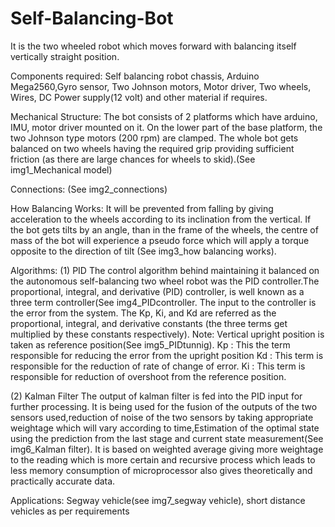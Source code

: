 # Self-Balancing-Bot
It is the two wheeled robot which moves forward with balancing itself vertically straight position.

Components required: 
Self balancing robot chassis,
Arduino Mega2560,Gyro sensor,
Two Johnson motors,
Motor driver,
Two wheels,
Wires, 
DC Power supply(12 volt) and other material if requires.

Mechanical Structure:
The bot consists of 2 platforms which have  arduino, IMU, motor driver mounted on it. 
On the  lower part of the base platform, the two Johnson type motors (200 rpm) are clamped. 
The whole bot gets  balanced on two wheels having the required grip  providing sufficient friction (as there are large chances  for wheels to skid).(See img1_Mechanical model) 

Connections:
(See img2_connections)

How Balancing Works:
It will be prevented from falling by giving acceleration  to the wheels according to its inclination from the  vertical. If the bot gets tilts by an angle, than in the  frame of the wheels, the centre of mass of the bot will experience a pseudo force which will apply a torque  opposite to the direction of tilt (See img3_how balancing works).

Algorithms:
(1) PID 
    The control algorithm behind maintaining it balanced on the autonomous self-balancing two wheel robot was the PID controller.The         proportional, integral, and derivative (PID) controller, is well known as a three term controller(See img4_PIDcontroller.
    The input to the controller is the error from the system. The Kp, Ki, and Kd are referred as the proportional, integral, and             derivative constants (the three terms get multiplied by these constants respectively).
    Note: Vertical upright position is taken as reference position(See img5_PIDtunnig).
    Kp : This the term responsible for reducing the error from the upright position
    Kd : This term is responsible for the reduction of rate of change of error.
    Ki :  This term is responsible for reduction of overshoot from the reference position.
    
(2) Kalman Filter
    The output of kalman filter is fed into the PID input for further processing.
    It is being used for the fusion of the outputs of the two sensors used,reduction of noise of the two sensors by taking appropriate       weightage which will vary according to time,Estimation of the optimal state using the prediction from the last stage and current         state  measurement(See img6_Kalman filter).
    It is based on weighted average giving more weightage to the reading which is more certain and recursive process which leads to
    less memory consumption of microprocessor also gives theoretically and practically accurate data.
    
Applications:
Segway vehicle(see img7_segway vehicle),
short distance vehicles as per requirements








